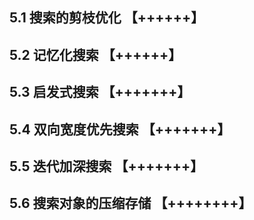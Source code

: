 ## 5.1 搜索的剪枝优化 【++++++】

## 5.2 记忆化搜索 【++++++】

## 5.3 启发式搜索 【+++++++】

## 5.4 双向宽度优先搜索 【+++++++】

## 5.5 迭代加深搜索 【+++++++】

## 5.6 搜索对象的压缩存储 【++++++++】